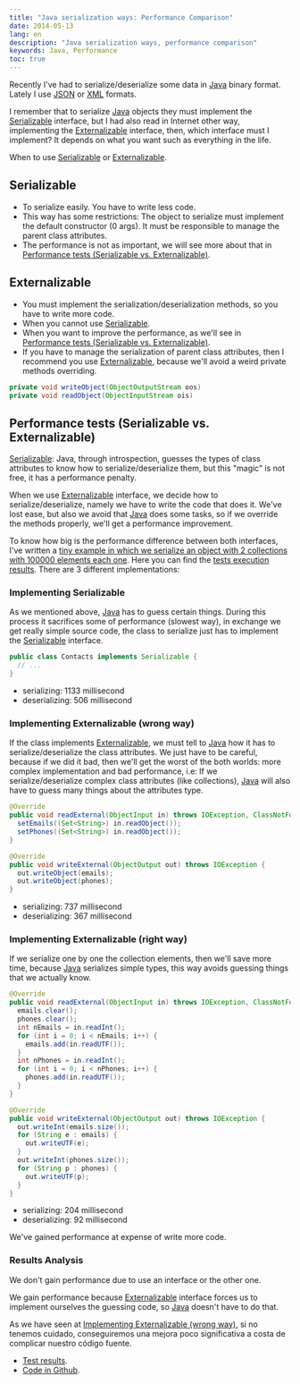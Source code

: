 ```yaml
---
title: "Java serialization ways: Performance Comparison"
date: 2014-05-13
lang: en
description: "Java serialization ways, performance comparison"
keywords: Java, Performance
toc: true
---
```


Recently I've had to serialize/deserialize some data in [Java](https://www.java.com) binary format. Lately I use [JSON](https://www.json.org) or [XML](https://en.wikipedia.org/wiki/XML) formats.

I remember that to serialize [Java](https://www.java.com) objects they must implement the [Serializable](https://docs.oracle.com/javase/7/docs/api/java/io/Serializable.html) interface, but I had also read in Internet other way, implementing the [Externalizable](https://docs.oracle.com/javase/7/docs/api/java/io/Externalizable.html) interface, then, which interface must I implement? It depends on what you want such as everything in the life.

When to use [Serializable](#serializable) or [Externalizable](#externalizable).

## Serializable

* To serialize easily. You have to write less code.
* This way has some restrictions: The object to serialize must implement the default constructor (0 args). It must be responsible to manage the parent class attributes.
* The performance is not as important, we will see more about that in [Performance tests (Serializable vs. Externalizable)](#performance-tests-serializable-vs-externalizable).

## Externalizable

* You must implement the serialization/deserialization methods, so you have to write more code.
* When you cannot use [Serializable](#serializable).
* When you want to improve the performance, as we'll see in [Performance tests (Serializable vs. Externalizable)](#performance-tests-serializable-vs-externalizable).
* If you have to manage the serialization of parent class attributes, then I recommend you use [Externalizable](#externalizable), because we'll avoid a weird private methods overriding.

```java
private void writeObject(ObjectOutputStream oos)
private void readObject(ObjectInputStream ois)
```

## Performance tests (Serializable vs. Externalizable)

[Serializable](https://docs.oracle.com/javase/7/docs/api/java/io/Serializable.html): Java, through introspection, guesses the types of class attributes to know how to serialize/deserialize them, but this "magic" is not free, it has a performance penalty.

When we use [Externalizable](https://docs.oracle.com/javase/7/docs/api/java/io/Externalizable.html) interface, we decide how to serialize/deserialize, namely we have to write the code that does it. We've lost ease, but also we avoid that [Java](https://www.java.com) does some tasks, so if we override the methods properly, we'll get a performance improvement.

To know how big is the performance difference between both interfaces, I've written a [tiny example in which we serialize an object with 2 collections with 100000 elements each one](https://github.com/carlosvin/serializations-performance-java). Here you can find the [tests execution results](http://carlosvin.github.io/serializations-performance-java/classes/com.github.carlosvin.contacts.SerializationTest.html). There are 3 different implementations:

### Implementing Serializable

As we mentioned above, [Java](https://www.java.com) has to guess certain things. During this process it sacrifices some of performance (slowest way), in exchange we get really simple source code, the class to serialize just has to implement the [Serializable](https://docs.oracle.com/javase/7/docs/api/java/io/Serializable.html) interface.

```java
public class Contacts implements Serializable {
  // ...
}
```

* serializing: 1133 millisecond
* deserializing: 506 millisecond

### Implementing Externalizable (wrong way)

If the class implements [Externalizable](https://docs.oracle.com/javase/7/docs/api/java/io/Externalizable.html), we must tell to [Java](https://www.java.com) how it has to serialize/deserialize the class attributes. We just have to be careful, because if we did it bad, then we'll get the worst of the both worlds: more complex implementation and bad performance, i.e: If we serialize/deserialize complex class attributes (like collections), [Java](https://www.java.com) will also have to guess many things about the attributes type.

```java
@Override
public void readExternal(ObjectInput in) throws IOException, ClassNotFoundException {
  setEmails((Set<String>) in.readObject());
  setPhones((Set<String>) in.readObject());
}

@Override
public void writeExternal(ObjectOutput out) throws IOException {
  out.writeObject(emails);
  out.writeObject(phones);
}
```

* serializing: 737 millisecond
* deserializing: 367 millisecond

### Implementing Externalizable (right way)

If we serialize one by one the collection elements, then we'll save more time, because [Java](https://www.java.com) serializes simple types, this way avoids guessing things that we actually know.

```java
@Override
public void readExternal(ObjectInput in) throws IOException, ClassNotFoundException {
  emails.clear();
  phones.clear();
  int nEmails = in.readInt();
  for (int i = 0; i < nEmails; i++) {
    emails.add(in.readUTF());
  }
  int nPhones = in.readInt();
  for (int i = 0; i < nPhones; i++) {
    phones.add(in.readUTF());
  }
}

@Override
public void writeExternal(ObjectOutput out) throws IOException {
  out.writeInt(emails.size());
  for (String e : emails) {
    out.writeUTF(e);
  }
  out.writeInt(phones.size());
  for (String p : phones) {
    out.writeUTF(p);
  }
}
```

* serializing: 204 millisecond
* deserializing: 92 millisecond

We've gained performance at expense of write more code.

### Results Analysis

We don't gain performance due to use an interface or the other one.

We gain performance because [Externalizable](#externalizable) interface forces us to implement ourselves the guessing code, so [Java](https://www.java.com) doesn't have to do that.

As we have seen at [Implementing Externalizable (wrong way)](#implementing-externalizable-wrong-way), si no tenemos cuidado, conseguiremos una mejora poco significativa a costa de complicar nuestro código fuente.

* [Test results](http://carlosvin.github.io/serializations-performance-java/classes/com.github.carlosvin.contacts.SerializationTest.html).
* [Code in Github](https://github.com/carlosvin/serializations-performance-java/).

